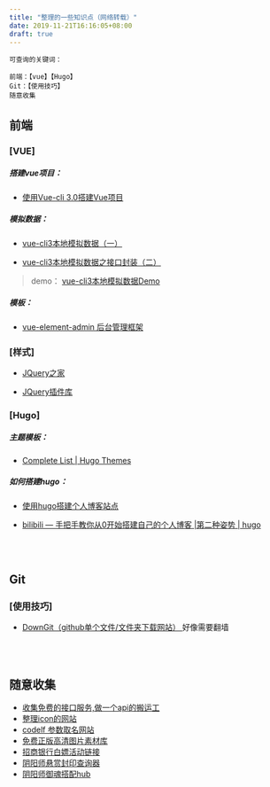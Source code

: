 ```yaml
---
title: "整理的一些知识点（网络转载）"
date: 2019-11-21T16:16:05+08:00
draft: true
---
```


```
可查询的关键词：

前端：【vue】【Hugo】
Git：【使用技巧】
随意收集
```

## 前端

### [VUE]

##### 搭建vue项目：

- [使用Vue-cli 3.0搭建Vue项目](https://www.jianshu.com/p/6307c568832d/)

##### 模拟数据：

- [vue-cli3本地模拟数据（一）]( https://www.jianshu.com/p/993383798f30 )

- [vue-cli3本地模拟数据之接口封装（二）]( https://www.jianshu.com/p/98d58a2c12e0 )

> demo： [vue-cli3本地模拟数据Demo](https://github.com/wengshiquan/projectDemo/tree/master/vue-cli3%E6%9C%AC%E5%9C%B0%E6%A8%A1%E6%8B%9F%E6%95%B0%E6%8D%AEDemo/local-data-demo)
>

##### 模板：

-  [vue-element-admin  后台管理框架](https://gitee.com/panjiachen/vue-element-admin)

### [样式]

- [JQuery之家](http://www.htmleaf.com/)

- [JQuery插件库](http://www.jq22.com/)

### [Hugo]

##### 主题模板：

- [Complete List | Hugo Themes]( https://themes.gohugo.io/ )

##### 如何搭建hugo：

- [使用hugo搭建个人博客站点]( https://blog.coderzh.com/2015/08/29/hugo/ )

- [bilibili  — 手把手教你从0开始搭建自己的个人博客 |第二种姿势 | hugo](https://www.bilibili.com/video/av51574688?t=466)

<br><br>

## Git

### [使用技巧]

- [DownGit（github单个文件/文件夹下载网站）  ](https://minhaskamal.github.io/DownGit)   好像需要翻墙

<br><br>

## 随意收集

- [收集免费的接口服务,做一个api的搬运工](https://github.com/fangzesheng/free-api) 
- [整理icon的网站](https://icomoon.io/app/#/select)
- [codelf  参数取名网站](https://unbug.github.io/codelf/)
- [免费正版高清图片素材库](https://pixabay.com/zh/)
- [招商银行白嫖活动链接](https://www.iqshw.com/e/search/result/?searchid=109146)
- [阴阳师悬赏封印查询器](http://cc.koncoo.com/yys/default.aspx)
- [阴阳师御魂搭配hub](https://yuhunhub.gitee.io)

